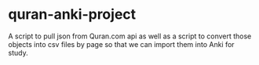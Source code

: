 # quran-anki-project
A script to pull json from Quran.com api as well as a script to convert those objects into csv files by page so that we can import them into Anki for study. 
